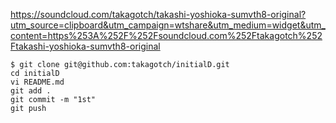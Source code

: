 https://soundcloud.com/takagotch/takashi-yoshioka-sumvth8-original?utm_source=clipboard&utm_campaign=wtshare&utm_medium=widget&utm_content=https%253A%252F%252Fsoundcloud.com%252Ftakagotch%252Ftakashi-yoshioka-sumvth8-original

```
$ git clone git@github.com:takagotch/initialD.git
cd initialD
vi README.md
git add .
git commit -m "1st"
git push
```




